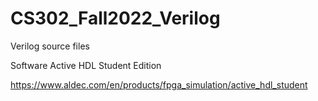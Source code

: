 # CS302_Fall2022_Verilog

Verilog source files

Software Active HDL Student Edition

https://www.aldec.com/en/products/fpga_simulation/active_hdl_student
